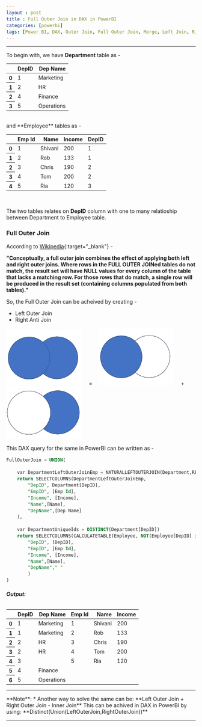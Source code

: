 ```yaml
---
layout : post
title : Full Outer Join in DAX in PowerBI
categories: [powerbi]
tags: [Power BI, DAX, Outer Join, Full Outer Join, Merge, Left Join, Right Anti Join]
---
```


---
To begin with, we have **Department**  table as -  

<div class="table-responsive">
<table class="table-sm table-hover table-striped table-condensed table-bordered">
<thead>
    <tr style="text-align: right;">
      <th></th>
      <th>DepID</th>
      <th>Dep Name</th>
    </tr>
  </thead>
  <tbody>
    <tr>
      <th>0</th>
      <td>1</td>
      <td>Marketing</td>
    </tr>
    <tr>
      <th>1</th>
      <td>2</td>
      <td>HR</td>
    </tr>
    <tr>
      <th>2</th>
      <td>4</td>
      <td>Finance</td>
    </tr>
    <tr>
      <th>3</th>
      <td>5</td>
      <td>Operations</td>
    </tr>
  </tbody>
</table>
</div>
<br>
and **Employee** tables as - 

<div class="table-responsive">
<table class="table-sm table-hover table-striped table-condensed table-bordered">
<thead>
    <tr style="text-align: right;">
      <th></th>
      <th>Emp Id</th>
      <th>Name</th>
      <th>Income</th>
      <th>DepID</th>
    </tr>
  </thead>
  <tbody>
    <tr>
      <th>0</th>
      <td>1</td>
      <td>Shivani</td>
      <td>200</td>
      <td>1</td>
    </tr>
    <tr>
      <th>1</th>
      <td>2</td>
      <td>Rob</td>
      <td>133</td>
      <td>1</td>
    </tr>
    <tr>
      <th>2</th>
      <td>3</td>
      <td>Chris</td>
      <td>190</td>
      <td>2</td>
    </tr>
    <tr>
      <th>3</th>
      <td>4</td>
      <td>Tom</td>
      <td>200</td>
      <td>2</td>
    </tr>
    <tr>
      <th>4</th>
      <td>5</td>
      <td>Ria</td>
      <td>120</td>
      <td>3</td>
    </tr>
  </tbody>
</table>
</div>
<!--break-->
<br>

The two tables relates on **DepID** column with one to many relatioship between Department to Employee table.

### Full Outer Join
According to [Wikipedia](https://en.wikipedia.org/wiki/Join_(SQL)#Full_outer_join){:target="_blank"} -

**"Conceptually, a full outer join combines the effect of applying both left and right outer joins. Where rows in the FULL OUTER JOINed tables do not match, the result set will have NULL values for every column of the table that lacks a matching row. For those rows that do match, a single row will be produced in the result set (containing columns populated from both tables)."**

So, the Full Outer Join can be acheived by creating -

* Left Outer Join
* Right Anti Join  

![Full Outer Join](/static/img/posts/powerbi/2019-07-10-Full-Outer-Join-DAX/T7.png "Full Outer") &nbsp;&nbsp;&nbsp;&nbsp;=&nbsp;&nbsp;&nbsp;&nbsp;![Left Outer Join](/static/img/posts/powerbi/2019-07-10-Full-Outer-Join-DAX/T5.png "Left Outer")&nbsp;&nbsp;&nbsp;&nbsp; + &nbsp;&nbsp;&nbsp;&nbsp;![Anti Right Join](/static/img/posts/powerbi/2019-07-10-Full-Outer-Join-DAX/T6.png "Anti Right")


This DAX query for the same in PowerBI can be written as - 
```sql
FullOuterJoin = UNION(

    var DepartmentLeftOuterJoinEmp = NATURALLEFTOUTERJOIN(Department,RELATEDTABLE(Employee))
    return SELECTCOLUMNS(DepartmentLeftOuterJoinEmp,
        "DepID", Department[DepID],
        "EmpID", [Emp Id],
        "Income", [Income],
        "Name",[Name],
        "DepName",[Dep Name]
    ),

    var DepartmentUniqueIds = DISTINCT(Department[DepID])
    return SELECTCOLUMNS(CALCULATETABLE(Employee, NOT(Employee[DepID] in DepartmentUniqueIds)),
        "DepID", [DepID],
        "EmpID", [Emp Id],
        "Income", [Income],
        "Name",[Name],
        "DepName"," "
        )
)
```
###### **Output:**
<div class="table-responsive">
<table class="table-sm table-hover table-striped table-condensed table-bordered">
 <thead>
    <tr style="text-align: right;">
      <th></th>
      <th>DepID</th>
      <th>Dep Name</th>
      <th>Emp Id</th>
      <th>Name</th>
      <th>Income</th>
    </tr>
  </thead>
  <tbody>
    <tr>
      <th>0</th>
      <td>1</td>
      <td>Marketing</td>
      <td>1</td>
      <td>Shivani</td>
      <td>200</td>
    </tr>
    <tr>
      <th>1</th>
      <td>1</td>
      <td>Marketing</td>
      <td>2</td>
      <td>Rob</td>
      <td>133</td>
    </tr>
    <tr>
      <th>2</th>
      <td>2</td>
      <td>HR</td>
      <td>3</td>
      <td>Chris</td>
      <td>190</td>
    </tr>
    <tr>
      <th>3</th>
      <td>2</td>
      <td>HR</td>
      <td>4</td>
      <td>Tom</td>
      <td>200</td>
    </tr>
    <tr>
      <th>4</th>
      <td>3</td>
      <td></td>
      <td>5</td>
      <td>Ria</td>
      <td>120</td>
    </tr>
    <tr>
      <th>5</th>
      <td>4</td>
      <td>Finance</td>
      <td></td>
      <td></td>
      <td></td>
    </tr>
    <tr>
      <th>6</th>
      <td>5</td>
      <td>Operations</td>
      <td></td>
      <td></td>
      <td></td>
    </tr>
  </tbody>
</table>
</div>
<hr>
**Note**:  
* Another way to solve the same can be: **Left Outer Join + Right Outer Join - Inner Join**  
  This can be achived in DAX in PowerBI by using: **Distinct(Union(LeftOuterJoin,RightOuterJoin))**
<hr>